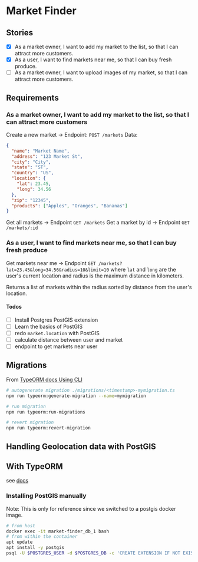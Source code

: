 # Market Finder

## Stories

- [x] As a market owner, I want to add my market to the list, so that I can attract more customers.
- [x] As a user, I want to find markets near me, so that I can buy fresh produce.
- [ ] As a market owner, I want to upload images of my market, so that I can attract more customers.

## Requirements

### As a market owner, I want to add my market to the list, so that I can attract more customers

Create a new market ->
Endpoint: `POST /markets`
Data:

```json
{
  "name": "Market Name",
  "address": "123 Market St",
  "city": "City",
  "state": "ST",
  "country": "US",
  "location": {
    "lat": 23.45,
    "long": 34.56
  },
  "zip": "12345",
  "products": ["Apples", "Oranges", "Bananas"]
}
```

Get all markets -> Endpoint `GET /markets`
Get a market by id -> Endpoint `GET /markets/:id`

### As a user, I want to find markets near me, so that I can buy fresh produce

Get markets near me -> Endpoint `GET /markets?lat=23.45&long=34.56&radius=10&limit=10`
where `lat` and `long` are the user's current location and radius is the maximum distance in kilometers.

Returns a list of markets within the radius sorted by distance from the user's location.

#### Todos

- [ ] Install Postgres PostGIS extension
- [ ] Learn the basics of PostGIS
- [ ] redo `market.location` with PostGIS
- [ ] calculate distance between user and market
- [ ] endpoint to get markets near user

## Migrations

From [TypeORM docs Using CLI](https://orkhan.gitbook.io/typeorm/docs/using-cli)

```sh
# autogenerate migration ./migrations/<timestamp>-mymigration.ts
npm run typeorm:generate-migration --name=mymigration

# run migration
npm run typeorm:run-migrations

# revert migration
npm run typeorm:revert-migration
```

## Handling Geolocation data with PostGIS

## With TypeORM

see [docs](https://orkhan.gitbook.io/typeorm/docs/entities#spatial-columns)

### Installing PostGIS manually

Note: This is only for reference since we switched to a postgis docker image.

```sh
# from host
docker exec -it market-finder_db_1 bash
# from within the container
apt update
apt install -y postgis
psql -U $POSTGRES_USER -d $POSTGRES_DB -c 'CREATE EXTENSION IF NOT EXISTS postgis;'
```

